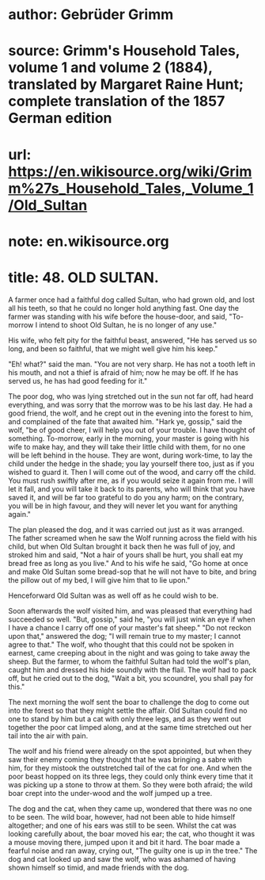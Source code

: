 # author: Gebrüder Grimm
# source: Grimm's Household Tales, volume 1 and volume 2 (1884), translated by Margaret Raine Hunt; complete translation of the 1857 German edition
# url: https://en.wikisource.org/wiki/Grimm%27s_Household_Tales,_Volume_1/Old_Sultan
# note: en.wikisource.org
# title: 48. OLD SULTAN. 

A farmer once had a faithful dog called Sultan, who had grown old, and lost all his teeth, so that he could no longer hold anything fast. One day the farmer was standing with his wife before the house-door, and said, "To-morrow I intend to shoot Old Sultan, he is no longer of any use." 

His wife, who felt pity for the faithful beast, answered, "He has served us so long, and been so faithful, that we might well give him his keep." 

"Eh! what?" said the man. "You are not very sharp. He has not a tooth left in his mouth, and not a thief is afraid of him; now he may be off. If he has served us, he has had good feeding for it." 

The poor dog, who was lying stretched out in the sun not far off, had heard everything, and was sorry that the morrow was to be his last day. He had a good friend, the wolf, and he crept out in the evening into the forest to him, and complained of the fate that awaited him. "Hark ye, gossip," said the wolf, "be of good cheer, I will help you out of your trouble. I have thought of something. To-morrow, early in the morning, your master is going with his wife to make hay, and they will take their little child with them, for no one will be left behind in the house. They are wont, during work-time, to lay the child under the hedge in the shade; you lay yourself there too, just as if you wished to guard it. Then I will ​come out of the wood, and carry off the child. You must rush swiftly after me, as if you would seize it again from me. I will let it fall, and you will take it back to its parents, who will think that you have saved it, and will be far too grateful to do you any harm; on the contrary, you will be in high favour, and they will never let you want for anything again." 

The plan pleased the dog, and it was carried out just as it was arranged. The father screamed when he saw the Wolf running across the field with his child, but when Old Sultan brought it back then he was full of joy, and stroked him and said, "Not a hair of yours shall be hurt, you shall eat my bread free as long as you live." And to his wife he said, "Go home at once and make Old Sultan some bread-sop that he will not have to bite, and bring the pillow out of my bed, I will give him that to lie upon." 

Henceforward Old Sultan was as well off as he could wish to be. 

Soon afterwards the wolf visited him, and was pleased that everything had succeeded so well. "But, gossip," said he, "you will just wink an eye if when I have a chance I carry off one of your master's fat sheep." "Do not reckon upon that," answered the dog; "I will remain true to my master; I cannot agree to that." The wolf, who thought that this could not be spoken in earnest, came creeping about in the night and was going to take away the sheep. But the farmer, to whom the faithful Sultan had told the wolf's plan, caught him and dressed his hide soundly with the flail. The wolf had to pack off, but he cried out to the dog, "Wait a bit, you scoundrel, you shall pay for this." 

The next morning the wolf sent the boar to challenge the dog to come out into the forest so that they might settle the affair. Old Sultan could find no one to stand by him but a cat with only three legs, and as they went out together the poor cat limped along, and at the same time stretched out her tail into the air with pain. 

The wolf and his friend were already on the spot appointed, but when they saw their enemy coming they thought that he was bringing a sabre with him, for they ​mistook the outstretched tail of the cat for one. And when the poor beast hopped on its three legs, they could only think every time that it was picking up a stone to throw at them. So they were both afraid; the wild boar crept into the under-wood and the wolf jumped up a tree. 

The dog and the cat, when they came up, wondered that there was no one to be seen. The wild boar, however, had not been able to hide himself altogether; and one of his ears was still to be seen. Whilst the cat was looking carefully about, the boar moved his ear; the cat, who thought it was a mouse moving there, jumped upon it and bit it hard. The boar made a fearful noise and ran away, crying out, "The guilty one is up in the tree." The dog and cat looked up and saw the wolf, who was ashamed of having shown himself so timid, and made friends with the dog. 

